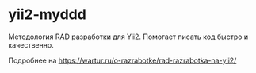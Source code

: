 # yii2-myddd
Методология RAD разработки для Yii2.
Помогает писать код быстро и качественно.

Подробнее на https://wartur.ru/o-razrabotke/rad-razrabotka-na-yii2/
